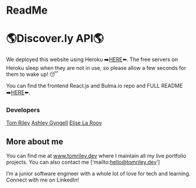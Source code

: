# ReadMe

# 🌎Discover.ly API🌎
We deployed this website using Heroku ➡️[HERE](https://discoverly.netlify.app/)⬅️. The free servers on Heroku sleep when they are not in use, so please allow a few seconds for them to wake up! 😴

You can find the frontend React.js and Bulma.io repo and FULL README ➡️[HERE](https://github.com/TomCRiley/Discover.ly_Client#readme)⬅️.

### Developers
[Tom Riley](https://github.com/TomCRiley)
[Ashley Gyngell](https://github.com/ashleygyngell)
[Elise La Rooy](https://github.com/eliselarooy)

## More about me
You can find me at www.tomriley.dev where I maintain all my live portfolio projects. You can also contact me [‘mailto:hello@tomriley.dev’] 

I’m a junior software engineer with a whole lot of love for tech and learning. Connect with me on LinkedIn! 
